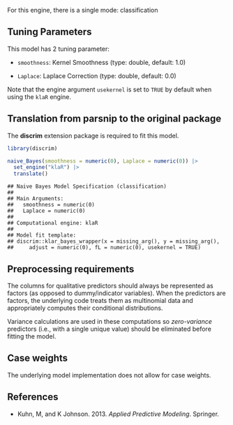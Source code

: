 


For this engine, there is a single mode: classification

## Tuning Parameters




This model has 2 tuning parameter:

- `smoothness`: Kernel Smoothness (type: double, default: 1.0)

- `Laplace`: Laplace Correction (type: double, default: 0.0)

Note that the engine argument `usekernel` is set to `TRUE` by default when using the `klaR` engine. 

## Translation from parsnip to the original package

The **discrim** extension package is required to fit this model.


``` r
library(discrim)

naive_Bayes(smoothness = numeric(0), Laplace = numeric(0)) |> 
  set_engine("klaR") |> 
  translate()
```

```
## Naive Bayes Model Specification (classification)
## 
## Main Arguments:
##   smoothness = numeric(0)
##   Laplace = numeric(0)
## 
## Computational engine: klaR 
## 
## Model fit template:
## discrim::klar_bayes_wrapper(x = missing_arg(), y = missing_arg(), 
##     adjust = numeric(0), fL = numeric(0), usekernel = TRUE)
```

## Preprocessing requirements

The columns for qualitative predictors should always be represented as factors (as opposed to dummy/indicator variables). When the predictors are factors, the underlying code treats them as multinomial data and appropriately computes their conditional distributions. 


Variance calculations are used in these computations so _zero-variance_ predictors (i.e., with a single unique value) should be eliminated before fitting the model. 



## Case weights


The underlying model implementation does not allow for case weights. 

## References

 - Kuhn, M, and K Johnson. 2013. _Applied Predictive Modeling_. Springer.
